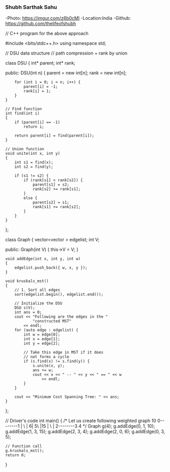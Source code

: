 ### Shubh Sarthak Sahu
-Photo: https://imgur.com/z6b0cMl
-Location:India
-Github: https://github.com/thelifeofshubh


// C++ program for the above approach

#include <bits/stdc++.h>
using namespace std;

// DSU data structure
// path compression + rank by union

class DSU {
	int* parent;
	int* rank;

public:
	DSU(int n)
	{
		parent = new int[n];
		rank = new int[n];

		for (int i = 0; i < n; i++) {
			parent[i] = -1;
			rank[i] = 1;
		}
	}

	// Find function
	int find(int i)
	{
		if (parent[i] == -1)
			return i;

		return parent[i] = find(parent[i]);
	}

	// Union function
	void unite(int x, int y)
	{
		int s1 = find(x);
		int s2 = find(y);

		if (s1 != s2) {
			if (rank[s1] < rank[s2]) {
				parent[s1] = s2;
				rank[s2] += rank[s1];
			}
			else {
				parent[s2] = s1;
				rank[s1] += rank[s2];
			}
		}
	}
};

class Graph {
	vector<vector<int> > edgelist;
	int V;

public:
	Graph(int V) { this->V = V; }

	void addEdge(int x, int y, int w)
	{
		edgelist.push_back({ w, x, y });
	}

	void kruskals_mst()
	{
		// 1. Sort all edges
		sort(edgelist.begin(), edgelist.end());

		// Initialize the DSU
		DSU s(V);
		int ans = 0;
		cout << "Following are the edges in the "
				"constructed MST"
			<< endl;
		for (auto edge : edgelist) {
			int w = edge[0];
			int x = edge[1];
			int y = edge[2];

			// Take this edge in MST if it does
			// not forms a cycle
			if (s.find(x) != s.find(y)) {
				s.unite(x, y);
				ans += w;
				cout << x << " -- " << y << " == " << w
					<< endl;
			}
		}
	
		cout << "Minimum Cost Spanning Tree: " << ans;
	}
};

// Driver's code
int main()
{
	/* Let us create following weighted graph
				10
			0--------1
			| \	 |
			6| 5\ |15
			|	 \ |
			2--------3
				4	 */
	Graph g(4);
	g.addEdge(0, 1, 10);
	g.addEdge(1, 3, 15);
	g.addEdge(2, 3, 4);
	g.addEdge(2, 0, 6);
	g.addEdge(0, 3, 5);

	// Function call
	g.kruskals_mst();
	return 0;
}
